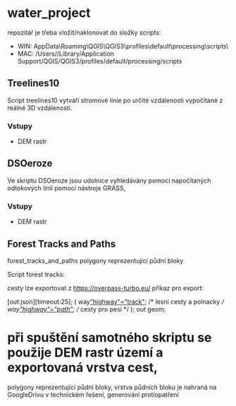 # water_project
repozitář je třeba vložit/naklonovat do složky scripts:
- WIN: AppData\Roaming\QGIS\QGIS3\profiles\default\processing\scripts\
- MAC: /Users/<username>/Library/Application Support/QGIS/QGIS3/profiles/default/processing/scripts


## Treelines10
Script treelines10 vytváří stromové linie po určité vzdálenosti vypočítáné z reálné 3D vzdálenosti.

### Vstupy
- DEM rastr


## DSOeroze
Ve skriptu DSOeroze jsou udolnice vyhledávány pomocí napočítaných odtokových linií pomocí nástroje GRASS, 

### Vstupy
- DEM rastr


## Forest Tracks and Paths
forest_tracks_and_paths
polygony reprezentující půdní bloky


Script forest tracks: 

cesty lze exportovat z  https://overpass-turbo.eu/
příkaz pro export: 

[out:json][timeout:25];
(
  way["highway"="track"]({{bbox}}); /* lesni cesty a polnacky */
  way["highway"="path"]({{bbox}}); /* cesty pro pesi */
);
out geom;

při spuštění samotného skriptu se použije DEM rastr území a exportovaná vrstva cest, 
=======
polygony reprezentující půdní bloky, vrstva půdních bloku je nahraná na GoogleDrivu v technickém řešení, generování protiopatření 
